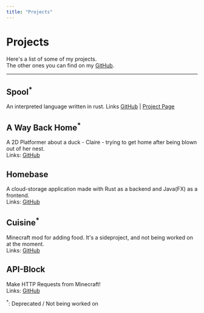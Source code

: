 ```yaml
---
title: "Projects"
---
```

# Projects
Here's a list of some of my projects. \
The other ones you can find on my [GitHub](https://github.com/SunkenPotato).

<hr>

## Spool<sup>*</sup>
An interpreted language written in rust.
Links [GitHub](https://github.com/SunkenPotato/spool) | [Project Page](/spool)

## A Way Back Home<sup>*</sup>
A 2D Platformer about a duck - Claire - trying to get home after being blown out of her nest. \
Links: [GitHub](https://github.com/SunkenPotato/A-way-back-home)

## Homebase
A cloud-storage application made with Rust as a backend and Java(FX) as a frontend. \
Links: [GitHub](https://github.com/SunkenPotato/Homebase)

## Cuisine<sup>*</sup>
Minecraft mod for adding food. It's a sideproject, and not being worked on at the moment. \
Links: [GitHub](https://github.com/SunkenPotato/cuisine)

## API-Block
Make HTTP Requests from Minecraft! \
Links: [GitHub](https://github.com/SunkenPotato/apiblock)

<sup>*</sup>: Deprecated / Not being worked on
